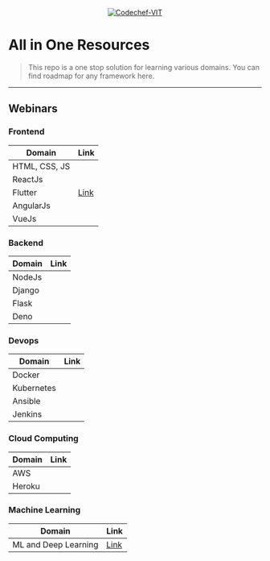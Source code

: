 <p align="center"><a href="http://www.codechefvit.com" target="_blank"><img src="https://s3.amazonaws.com/codechef_shared/sites/all/themes/abessive/logo-3.png" title="CodeChef-VIT" alt="Codechef-VIT"></a>
</p>

# All in One Resources

> <Subtitle>
> This repo is a one stop solution for learning various domains. You can find roadmap for any framework here.

---


## Webinars

### Frontend

| Domain | Link |
|--------|------|
| HTML, CSS, JS|      |
|ReactJs|      |
|Flutter|[Link](./Frontend/FLUTTER.md)|    
|AngularJs|      |    
|VueJs|      |    

### Backend

| Domain | Link |
|--------|------|
|NodeJs|     | 
|Django|     |
|Flask |     |
|Deno  |     |

### Devops

| Domain | Link |
|--------|------|
|Docker| |
|Kubernetes| |
|Ansible| |
|Jenkins| |

### Cloud Computing

| Domain | Link |
|--------|------|
|AWS| |
|Heroku| |

### Machine Learning
| Domain | Link |
|--------|------|
|ML and Deep Learning|[Link](./ML/MachineLearning.md)|


